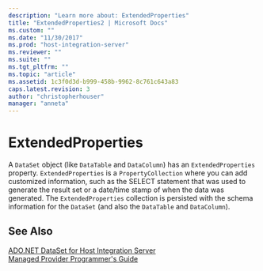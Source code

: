 ```yaml
---
description: "Learn more about: ExtendedProperties"
title: "ExtendedProperties2 | Microsoft Docs"
ms.custom: ""
ms.date: "11/30/2017"
ms.prod: "host-integration-server"
ms.reviewer: ""
ms.suite: ""
ms.tgt_pltfrm: ""
ms.topic: "article"
ms.assetid: 1c3f0d3d-b999-458b-9962-8c761c643a83
caps.latest.revision: 3
author: "christopherhouser"
manager: "anneta"
---
```

# ExtendedProperties
A `DataSet` object (like `DataTable` and `DataColumn`) has an `ExtendedProperties` property. `ExtendedProperties` is a `PropertyCollection` where you can add customized information, such as the SELECT statement that was used to generate the result set or a date/time stamp of when the data was generated. The `ExtendedProperties` collection is persisted with the schema information for the `DataSet` (and also the `DataTable` and `DataColumn`).  
  
## See Also  
 [ADO.NET DataSet for Host Integration Server](../core/ado-net-dataset-for-host-integration-server2.md)   
 [Managed Provider Programmer's Guide](../core/managed-provider-programmer-s-guide2.md)
